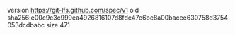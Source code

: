 version https://git-lfs.github.com/spec/v1
oid sha256:e00c9c3c999ea4926816107d8fdc47e6bc8a00bacee630758d3754053dcdbabc
size 471
